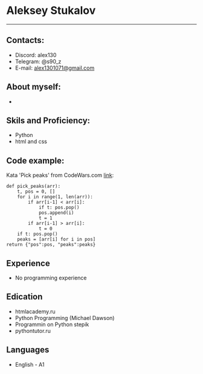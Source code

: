# **Aleksey Stukalov**
___

## Contacts:
* Discord: alex130
* Telegram: @s90_z
* E-mail: alex1301071@gmail.com

## About myself:
-

## Skils and Proficiency:
* Python
* html and css

## Code example:
Kata 'Pick peaks' from CodeWars.com [link](https://www.codewars.com/kata/reviews/565f448fb889330d06000116/groups/6305062a6468eb0001ed82ef):
```
def pick_peaks(arr):
	t, pos = 0, []
	for i in range(1, len(arr)):
		if arr[i-1] < arr[i]:
			if t: pos.pop()
			pos.append(i)
			t = 1
		if arr[i-1] > arr[i]:
			t = 0
	if t: pos.pop()
	peaks = [arr[i] for i in pos]
return {"pos":pos, "peaks":peaks}
```
## Experience
* No programming experience

## Edication
* htmlacademy.ru
* Python Programming (Michael Dawson)
* Programmin on Python stepik
* pythontutor.ru

## Languages
* English - A1

#


